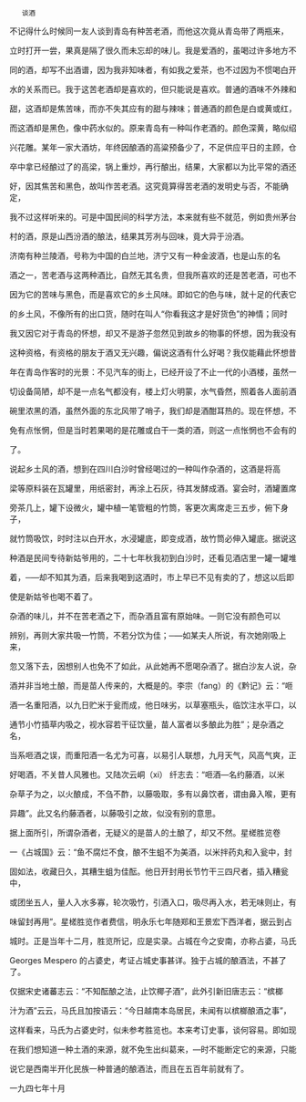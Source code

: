        谈酒 

  不记得什么时候同一友人谈到青岛有种苦老酒，而他这次竟从青岛带了两瓶来，

 立时打开一尝，果真是隔了很久而未忘却的味儿。我是爱酒的，虽喝过许多地方不

 同的酒，却写不出酒谱，因为我非知味者，有如我之爱茶，也不过因为不惯喝白开

 水的关系而已。我于这苦老酒却是喜欢的，但只能说是喜欢。普通的酒味不外辣和

 甜，这酒却是焦苦味，而亦不失其应有的甜与辣味；普通酒的颜色是白或黄或红，

 而这酒却是黑色，像中药水似的。原来青岛有一种叫作老酒的。颜色深黄，略似绍

 兴花雕。某年一家大酒坊，年终因酿酒的高粱预备少了，不足供应平日的主顾，仓

 卒中拿已经酿过了的高梁，锅上重炒，再行酿出，结果，大家都以为比平常的酒还

 好，因其焦苦和黑色，故叫作苦老酒。这究竟算得苦老酒的发明史与否，不能确定，

 我不过这样听来的。可是中国民间的科学方法，本来就有些不就范，例如贵州茅台

 村的酒，原是山西汾酒的酿法，结果其芳冽与回味，竟大异于汾酒。

  济南有种兰陵酒，号称为中国的白兰地，济宁又有一种金波酒，也是山东的名

 酒之一，苦老酒与这两种酒比，自然无其名贵，但我所喜欢的还是苦老酒，可也不

 因为它的苦味与黑色，而是喜欢它的乡土风味。即如它的色与味，就十足的代表它

 的乡土风，不像所有的出口货，随时在叫人“你看我这才是好货色”的神情；同时

 我又因它对于青岛的怀想，却又不是游子忽然见到故乡的物事的怀想，因为我没有

 这种资格，有资格的朋友于酒又无兴趣，偏说这酒有什么好喝？我仅能藉此怀想昔

 年在青岛作客时的光景：不见汽车的街上，已经开设了不止一代的小酒楼，虽然一

 切设备简陋，却不是一点名气都没有，楼上灯火明蒙，水气昏然，照着各人面前酒

 碗里浓黑的酒，虽然外面的东北风带了哨子，我们却是酒酣耳热的。现在怀想，不

 免有点怅惘，但是当时若果喝的是花雕或白干一类的酒，则这一点怅惘也不会有的

 了。

  说起乡土风的酒，想到在四川白沙时曾经喝过的一种叫作杂酒的，这酒是将高

 梁等原料装在瓦罐里，用纸密封，再涂上石灰，待其发酵成酒。宴会时，酒罐置席

 旁茶几上，罐下设微火，罐中植一笔管粗的竹筒，客更次离席走三五步，俯下身子，

 就竹筒吸饮，时时注以白开水，水浸罐底，即变成酒，故竹筒必伸入罐底。据说这

 种酒是民间专待新姑爷用的，二十七年秋我初到白沙时，还看见酒店里一罐一罐堆

 着，─—却不知其为酒，后来我喝到这酒时，市上早已不见有卖的了，想这以后即

 使是新姑爷也喝不着了。

  杂酒的味儿，并不在苦老酒之下，而杂酒且富有原始味。一则它没有颜色可以

 辨别，再则大家共吸一竹筒，不若分饮为佳；─—如某夫人所说，有次她刚吸上来，

 忽又落下去，因想别人也免不了如此，从此她再不愿喝杂酒了。据白沙友人说，杂

 酒并非当地土酿，而是苗人传来的，大概是的。李宗（fang）的《黔记》云：“咂

 酒一名重阳酒，以九日贮米于瓮而成，他日味劣，以草塞瓶头，临饮注水平口，以

 通节小竹插草内吸之，视水容若干征饮量，苗人富者以多酿此为胜”；是杂酒之名，

 当系咂酒之误，而重阳酒一名尤为可喜，以易引人联想，九月天气，风高气爽，正

 好喝酒，不关昔人风雅也。又陆次云峒（xi） 纤志去：“咂酒—名约藤酒，以米

 杂草子为之，以火酿成，不刍不酢，以藤吸取，多有以鼻饮者，谓由鼻入喉，更有

 异趣”。此又名约藤酒者，以藤吸引之故，似没有别的意思。

  据上面所引，所谓杂酒者，无疑义的是苗人的土酿了，却又不然。星槎胜览卷

 一《占城国》云：“鱼不腐烂不食，酿不生蛆不为美酒，以米拌药丸和入瓮中，封

 固如法，收藏日久，其糟生蛆为佳酝。他日开封用长节竹干三四尺者，插入糟瓮中，

 或团坐五人，量人入水多寡，轮次吸竹，引酒入口，吸尽再入水，若无味则止，有

 味留封再用”。星槎胜览作者费信，明永乐七年随郑和王景宏下西洋者，据云到占

 城时。正是当年十二月，胜览所记，应是实录。占城在今之安南，亦称占婆，马氏 

 Georges Mespero 的占婆史，考证占城史事甚详。独于占城的酿酒法，不甚了了。

 仅据宋史诸蕃志云：“不知酝酿之法，止饮椰子酒”，此外引新旧唐志云：“槟榔

 汁为酒”云云，马氏且加按语云：“今日越南本岛居民，未闻有以槟榔酿酒之事”，

 这样看来，马氏为占婆史时，似未参考胜览也。本来考订史事，谈何容易。即如现

 在我们想知道一种土酒的来源，就不免生出纠葛来，—时不能断定它的来源，只能

 说它是西南半开化民族一种普通的酿酒法，而且在五百年前就有了。

  一九四七年十月

